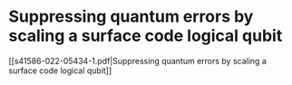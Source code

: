 
# Suppressing quantum errors by scaling a surface code logical qubit
[[s41586-022-05434-1.pdf|Suppressing quantum errors by scaling a surface code logical qubit]]

